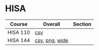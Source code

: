 # HISA

| Course | Overall | Section |
| ------ | ------- | ------- |
| HISA 110 | [csv](https://github.com/UCSD-Historical-Enrollment-Data/2025Winter/blob/main/overall/HISA%20110.csv) |  |
| HISA 144 | [csv](https://github.com/UCSD-Historical-Enrollment-Data/2025Winter/blob/main/overall/HISA%20144.csv), [png](https://raw.githubusercontent.com/UCSD-Historical-Enrollment-Data/2025Winter/main/plot_overall/HISA%20144.png), [wide](https://raw.githubusercontent.com/UCSD-Historical-Enrollment-Data/2025Winter/main/plot_overall_wide/HISA%20144.png) |  |
